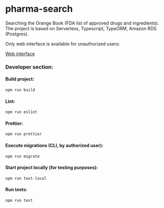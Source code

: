 # pharma-search

Searching the Orange Book (FDA list of approved drugs and ingredients).
The project is based on Serverless, Typescript, TypeORM, Amazon RDS (Postgres).

Only web interface is available for unauthorized users:

[Web interface](https://9a8cwrzroa.execute-api.eu-central-1.amazonaws.com/dev/search)


### Developer section:
#### Build project:

```
npm run build
```
#### Lint:

```
npm run eslint
```

#### Prettier:

```
npm run prettier
```
#### Execute migrations (CLI, by authorized user):

```
npm run migrate
```

#### Start project locally (for testing purposes):

```
npm run test-local
```

#### Run tests:

```
npm run test
```
